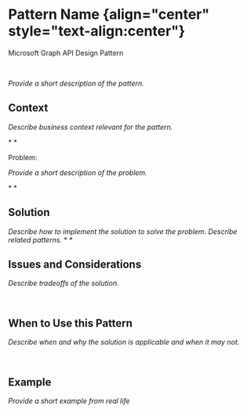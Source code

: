 Pattern Name {align="center" style="text-align:center"}
============

Microsoft Graph API Design Pattern

 

*Provide a short description of the pattern.*

Context
-------

*Describe business context relevant for the pattern.*

* *

Problem:

*Provide a short description of the problem.*

* *

Solution
--------

*Describe how to implement the solution to solve the problem.*
*Describe related patterns.*
* *

Issues and Considerations
-------------------------

*Describe tradeoffs of the solution.*

 

When to Use this Pattern
------------------------

*Describe when and why the solution is applicable and when it may not.*

 

Example
-------

*Provide a short example from real life*

 

 

 

